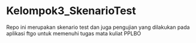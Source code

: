 # Kelompok3_SkenarioTest
Repo ini merupakan skenario test dan juga pengujian yang dilakukan pada aplikasi ftgo untuk memenuhi tugas mata kuliat PPLBO
